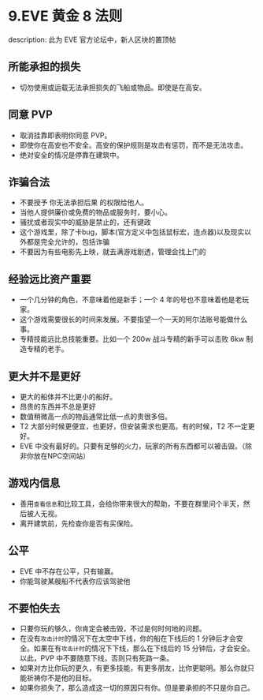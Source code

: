 # 9.EVE 黄金 8 法则

description: 此为 EVE 官方论坛中，新人区块的置顶帖

## 所能承担的损失

* 切勿使用或运载无法承担损失的飞船或物品。即使是在高安。

## 同意 PVP

* 取消挂靠即表明你同意 PVP。
* 即使你在高安也不安全。高安的保护规则是攻击有惩罚，而不是无法攻击。
* 绝对安全的情况是停靠在建筑中。

## 诈骗合法

* 不要授予 你无法承担后果 的权限给他人。
* 当他人提供廉价或免费的物品或服务时，要小心。
* 骚扰或者现实中的威胁是禁止的，还有键政
* 这个游戏里，除了卡bug，脚本\(官方定义中包括鼠标宏，连点器\)以及现实以外都是完全允许的，包括诈骗
* 不要因为有些电影先上映，就去满游戏剧透，管理会找上门的

## 经验远比资产重要

* 一个几分钟的角色，不意味着他是新手；一个 4 年的号也不意味着他是老玩家。
* 这个游戏需要很长的时间来发展。不要指望一个一天的阿尔法账号能做什么事。
* 专精技能远比总技能重要。比如一个 200w 战斗专精的新手可以击败 6kw 制造专精的老手。

## 更大并不是更好

* 更大的船体并不比更小的船好。
* 昂贵的东西并不总是更好
* 数值稍微高一点的物品通常比低一点的贵很多倍。
* T2 大部分时候更便宜，也更好，但安装需求也更高。有的时候，T2 不一定更好。
* EVE 中没有最好的。只要有足够的火力，玩家的所有东西都可以被击毁。（除非你放在NPC空间站）

## 游戏内信息

* 善用`查看信息`和比较工具，会给你带来很大的帮助，不要在群里问个半天，然后被人无视。
* 离开建筑前，先检查你是否有买保险。

## 公平

* EVE 中不存在公平，只有输赢。
* 你能驾驶某艘船不代表你应该驾驶他

## 不要怕失去

* 只要你玩的够久，你肯定会被击毁，不过是何时何地的问题。
* 在没有`攻击计时`的情况下在太空中下线，你的船在下线后的 1 分钟后才会安全。如果在有`攻击计时`的情况下下线，那么在下线后的 15 分钟后，才会安全。以此，PVP 中不要随意下线，否则只有死路一条。
* 如果对方比你玩的更久，有更多技能，有更多朋友，比你更聪明。那么你就只能祈祷你不是他的目标。
* 如果你损失了，那么造成这一切的原因只有你。但是要承担的不只是你自己。


